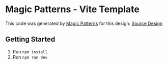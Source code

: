 # Magic Patterns - Vite Template

This code was generated by [Magic Patterns](https://magicpatterns.com) for this design: [Source Design](https://www.magicpatterns.com/c/cvprkj1unnblt1xtc3o6xv)

## Getting Started

1. Run `npm install`
2. Run `npm run dev`
